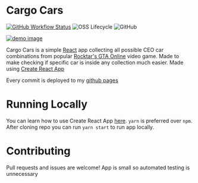 # Cargo Cars
[![GitHub Workflow Status](https://img.shields.io/github/workflow/status/MrBartusek/CargoCars/Deploy?label=deploy&logo=github)](https://github.com/MrBartusek/CargoCars/actions?query=workflow%3ADeploy)
![OSS Lifecycle](https://img.shields.io/osslifecycle/MrBartusek/CargoCars)
![GitHub](https://img.shields.io/github/license/MrBartusek/CargoCars)

[![demo image](https://i.imgur.com/HuNTgB7.png)](https://mrbartusek.github.io/CargoCars/)

Cargo Cars is a simple [React](reactjs.org) app collecting all possible CEO car combinations from popular [Rocktar's GTA Online](www.rockstargames.com/GTAOnline) video game. Made to make checking if specific car is inside any collection much easier. Made using [Create React App](https://github.com/facebook/create-react-app)

Every commit is deployed to my [github pages](https://mrbartusek.github.io/CargoCars/)

# Running Locally

You can learn how to use Create React App [here](https://github.com/facebook/create-react-app). `yarn` is preferred over `npm`. After cloning repo you can run `yarn start` to run app locally.

# Contributing

Pull requests and issues are welcome! App is small so automated testing is unnecessary